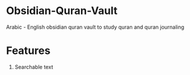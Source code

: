 # Obsidian-Quran-Vault
Arabic - English obsidian quran vault to study quran and quran journaling
# Features
1. Searchable text
